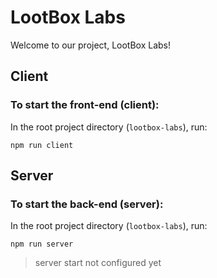 # LootBox Labs

Welcome to our project, LootBox Labs!

## Client

### To start the front-end (client):

In the root project directory (`lootbox-labs`), run:

```
npm run client
```

## Server

### To start the back-end (server):

In the root project directory (`lootbox-labs`), run:

```
npm run server
```

> server start not configured yet
